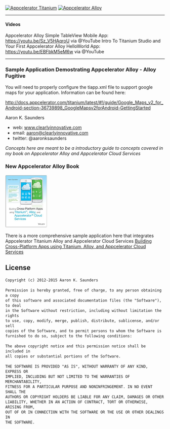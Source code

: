 [![Appcelerator Titanium](http://www-static.appcelerator.com/badges/titanium-git-badge-sq.png)](http://appcelerator.com/titanium/)
[![Appcelerator Alloy](http://www-static.appcelerator.com/badges/alloy-git-badge-sq.png)](http://appcelerator.com/alloy/)
____
#### Videos
Appcelerator Alloy Simple TableView Mobile App: https://youtu.be/Sz_V5HAqroU via @YouTube
Intro To Titanium Studio and Your First Appcelerator Alloy HelloWorld App: https://youtu.be/EBFbkM5eM6w via @YouTube
____
### Sample Application Demostrating Appcelerator Alloy - Alloy Fugitive

You will need to properly configure the tiapp.xml file to support google maps for your
application. Information can be found here:

http://docs.appcelerator.com/titanium/latest/#!/guide/Google_Maps_v2_for_Android-section-36739898_GoogleMapsv2forAndroid-GettingStarted

Aaron K. Saunders
- web: www.clearlyinnovative.com
- email: aaron@clearlyinnovative.com 
- twitter: @aaronksaunders  

_Concepts here are meant to be a introductory guide to concepts covered in my book on Appcelerator Alloy and Appcelerator Cloud Services_

### New Appcelerator Alloy Book

![text](https://raw.githubusercontent.com/aaronksaunders/testInClass/master/screens/small_book_cover.png)

There is a more comprehensive sample application here that integrates Appcelerator Titanium Alloy and Appcelerator Cloud Services [Building Cross-Platform Apps using Titanium, Alloy, and Appcelerator Cloud Services](https://github.com/aaronksaunders/AppC-Alloy-Book)


## License

    Copyright (c) 2012-2015 Aaron K. Saunders

    Permission is hereby granted, free of charge, to any person obtaining a copy
    of this software and associated documentation files (the "Software"), to deal
    in the Software without restriction, including without limitation the rights
    to use, copy, modify, merge, publish, distribute, sublicense, and/or sell
    copies of the Software, and to permit persons to whom the Software is
    furnished to do so, subject to the following conditions:

    The above copyright notice and this permission notice shall be included in
    all copies or substantial portions of the Software.

    THE SOFTWARE IS PROVIDED "AS IS", WITHOUT WARRANTY OF ANY KIND, EXPRESS OR
    IMPLIED, INCLUDING BUT NOT LIMITED TO THE WARRANTIES OF MERCHANTABILITY,
    FITNESS FOR A PARTICULAR PURPOSE AND NONINFRINGEMENT. IN NO EVENT SHALL THE
    AUTHORS OR COPYRIGHT HOLDERS BE LIABLE FOR ANY CLAIM, DAMAGES OR OTHER
    LIABILITY, WHETHER IN AN ACTION OF CONTRACT, TORT OR OTHERWISE, ARISING FROM,
    OUT OF OR IN CONNECTION WITH THE SOFTWARE OR THE USE OR OTHER DEALINGS IN
    THE SOFTWARE.
